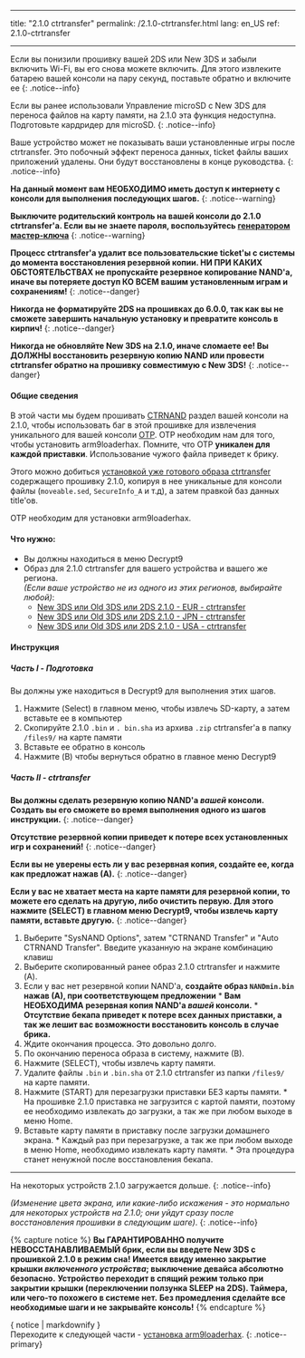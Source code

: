 * * *

title: "2.1.0 ctrtransfer" permalink: /2.1.0-ctrtransfer.html lang: en_US ref: 2.1.0-ctrtransfer

* * *

Если вы понизили прошивку вашей 2DS или New 3DS и забыли включить Wi-Fi, вы его снова можете включить. Для этого извлеките батарею вашей консоли на пару секунд, поставьте обратно и включите ее {: .notice--info}

Если вы ранее использовали Управление microSD с New 3DS для переноса файлов на карту памяти, на 2.1.0 эта функция недоступна. Подготовьте кардридер для microSD. {: .notice--info}

Ваше устройство может не показывать ваши установленные игры после ctrtransfer. Это побочный эффект переноса данных, ticket файлы ваших приложений удалены. Они будут восстановлены в конце руководства. {: .notice--info}

**На данный момент вам НЕОБХОДИМО иметь доступ к интернету с консоли для выполнения последующих шагов.** {: .notice--warning}

**Выключите родительский контроль на вашей консоли до 2.1.0 ctrtransfer'а. Если вы не знаете пароля, воспользуйтесь [генератором мастер-ключа](https://mkey.salthax.org/)** {: .notice--warning}

**Процесс ctrtransfer'а удалит все пользовательские ticket'ы с системы до момента восстановления резервной копии. НИ ПРИ КАКИХ ОБСТОЯТЕЛЬСТВАХ не пропускайте резервное копирование NAND'а, иначе вы потеряете доступ КО ВСЕМ вашим установленным играм и сохранениям!** {: .notice--danger}

**Никогда не форматируйте 2DS на прошивках до 6.0.0, так как вы не сможете завершить начальную установку и превратите консоль в кирпич!** {: .notice--danger}

**Никогда не обновляйте New 3DS на 2.1.0, иначе сломаете ее! Вы ДОЛЖНЫ восстановить резервную копию NAND или провести ctrtransfer обратно на прошивку совместимую с New 3DS!** {: .notice--danger}

#### Общие сведения

В этой части мы будем прошивать [CTRNAND](https://www.3dbrew.org/wiki/Flash_Filesystem#CTR_partition) раздел вашей консоли на 2.1.0, чтобы использовать баг в этой прошивке для извлечения уникального для вашей консоли [OTP](otp-info). OTP необходим нам для того, чтобы установить arm9loaderhax. Помните, что OTP **уникален для каждой приставки**. Использование чужого файла приведет к брику.

Этого можно добиться [установкой уже готового образа ctrtransfer](https://www.reddit.com/r/3dshacks/comments/4zhe4a/) содержащего прошивку 2.1.0, копируя в нее уникальные для консоли файлы (`moveable.sed`, `SecureInfo_A` и т.д), а затем правкой баз данных title'ов.

OTP необходим для установки arm9loaderhax.

#### Что нужно:

* Вы должны находиться в меню Decrypt9
* Образ для 2.1.0 ctrtransfer для вашего устройства и вашего же региона.  
    *(Если ваше устройство не из одного из этих регионов, выбирайте любой)*: 
    * [New 3DS или Old 3DS или 2DS 2.1.0 - EUR - ctrtransfer](magnet:?xt=urn:btih:89acc9c1b488b8b38251de0ddf07975d6bd354a1&dn=2.1.0-4E%5Fctrtransfer%5Fo3ds.zip&tr=udp%3A%2F%2Ftracker.coppersurfer.tk%3A6969%2Fannounce&tr=udp%3A%2F%2Ftracker.opentrackr.org%3A1337%2Fannounce&tr=http%3A%2F%2Ftracker.opentrackr.org%3A1337%2Fannounce&tr=udp%3A%2F%2Fzer0day.ch%3A1337%2Fannounce&tr=udp%3A%2F%2Ftracker.leechers-paradise.org%3A6969%2Fannounce&tr=http%3A%2F%2Fexplodie.org%3A6969%2Fannounce&tr=udp%3A%2F%2Fexplodie.org%3A6969%2Fannounce&tr=udp%3A%2F%2F9.rarbg.com%3A2710%2Fannounce&tr=udp%3A%2F%2Fp4p.arenabg.com%3A1337%2Fannounce&tr=http%3A%2F%2Fp4p.arenabg.com%3A1337%2Fannounce&tr=udp%3A%2F%2Ftracker.aletorrenty.pl%3A2710%2Fannounce&tr=http%3A%2F%2Ftracker.aletorrenty.pl%3A2710%2Fannounce&tr=http%3A%2F%2Ftracker1.wasabii.com.tw%3A6969%2Fannounce&tr=http%3A%2F%2Ftracker.baravik.org%3A6970%2Fannounce&tr=http%3A%2F%2Ftracker.tfile.me%2Fannounce&tr=udp%3A%2F%2Ftorrent.gresille.org%3A80%2Fannounce&tr=http%3A%2F%2Ftorrent.gresille.org%2Fannounce&tr=udp%3A%2F%2Ftracker.yoshi210.com%3A6969%2Fannounce&tr=udp%3A%2F%2Ftracker.tiny-vps.com%3A6969%2Fannounce&tr=udp%3A%2F%2Ftracker.filetracker.pl%3A8089%2Fannounce) 
    * [New 3DS или Old 3DS или 2DS 2.1.0 - JPN - ctrtransfer](magnet:?xt=urn:btih:3dbb9c9c85a33c6242f424dcbaebcacdd8a5912b&dn=2.1.0-4J%5Fctrtransfer%5Fo3ds.zip&tr=udp%3A%2F%2Ftracker.coppersurfer.tk%3A6969%2Fannounce&tr=udp%3A%2F%2Ftracker.opentrackr.org%3A1337%2Fannounce&tr=http%3A%2F%2Ftracker.opentrackr.org%3A1337%2Fannounce&tr=udp%3A%2F%2Fzer0day.ch%3A1337%2Fannounce&tr=udp%3A%2F%2Ftracker.leechers-paradise.org%3A6969%2Fannounce&tr=http%3A%2F%2Fexplodie.org%3A6969%2Fannounce&tr=udp%3A%2F%2Fexplodie.org%3A6969%2Fannounce&tr=udp%3A%2F%2F9.rarbg.com%3A2710%2Fannounce&tr=udp%3A%2F%2Fp4p.arenabg.com%3A1337%2Fannounce&tr=http%3A%2F%2Fp4p.arenabg.com%3A1337%2Fannounce&tr=udp%3A%2F%2Ftracker.aletorrenty.pl%3A2710%2Fannounce&tr=http%3A%2F%2Ftracker.aletorrenty.pl%3A2710%2Fannounce&tr=http%3A%2F%2Ftracker1.wasabii.com.tw%3A6969%2Fannounce&tr=http%3A%2F%2Ftracker.baravik.org%3A6970%2Fannounce&tr=http%3A%2F%2Ftracker.tfile.me%2Fannounce&tr=udp%3A%2F%2Ftorrent.gresille.org%3A80%2Fannounce&tr=http%3A%2F%2Ftorrent.gresille.org%2Fannounce&tr=udp%3A%2F%2Ftracker.yoshi210.com%3A6969%2Fannounce&tr=udp%3A%2F%2Ftracker.tiny-vps.com%3A6969%2Fannounce&tr=udp%3A%2F%2Ftracker.filetracker.pl%3A8089%2Fannounce) 
    * [New 3DS или Old 3DS или 2DS 2.1.0 - USA - ctrtransfer](magnet:?xt=urn:btih:1609ce9ee7b0ed9b6dea0b3e7cca4fc52dad6ff4&dn=2.1.0-4U%5Fctrtransfer%5Fo3ds.zip&tr=udp%3A%2F%2Ftracker.coppersurfer.tk%3A6969%2Fannounce&tr=udp%3A%2F%2Ftracker.opentrackr.org%3A1337%2Fannounce&tr=http%3A%2F%2Ftracker.opentrackr.org%3A1337%2Fannounce&tr=udp%3A%2F%2Fzer0day.ch%3A1337%2Fannounce&tr=udp%3A%2F%2Ftracker.leechers-paradise.org%3A6969%2Fannounce&tr=http%3A%2F%2Fexplodie.org%3A6969%2Fannounce&tr=udp%3A%2F%2Fexplodie.org%3A6969%2Fannounce&tr=udp%3A%2F%2F9.rarbg.com%3A2710%2Fannounce&tr=udp%3A%2F%2Fp4p.arenabg.com%3A1337%2Fannounce&tr=http%3A%2F%2Fp4p.arenabg.com%3A1337%2Fannounce&tr=udp%3A%2F%2Ftracker.aletorrenty.pl%3A2710%2Fannounce&tr=http%3A%2F%2Ftracker.aletorrenty.pl%3A2710%2Fannounce&tr=http%3A%2F%2Ftracker1.wasabii.com.tw%3A6969%2Fannounce&tr=http%3A%2F%2Ftracker.baravik.org%3A6970%2Fannounce&tr=http%3A%2F%2Ftracker.tfile.me%2Fannounce&tr=udp%3A%2F%2Ftorrent.gresille.org%3A80%2Fannounce&tr=http%3A%2F%2Ftorrent.gresille.org%2Fannounce&tr=udp%3A%2F%2Ftracker.yoshi210.com%3A6969%2Fannounce&tr=udp%3A%2F%2Ftracker.tiny-vps.com%3A6969%2Fannounce&tr=udp%3A%2F%2Ftracker.filetracker.pl%3A8089%2Fannounce)

#### Инструкция

##### Часть I - Подготовка

Вы должны уже находиться в Decrypt9 для выполнения этих шагов.

  1. Нажмите (Select) в главном меню, чтобы извлечь SD-карту, а затем вставьте ее в компьютер
  2. Скопируйте 2.1.0 `.bin` и `. bin.sha` из архива `.zip` ctrtransfer'а в папку `/files9/` на карте памяти
  3. Вставьте ее обратно в консоль
  4. Нажмите (B) чтобы вернуться обратно в главное меню Decrypt9

##### Часть II - ctrtransfer

**Вы должны сделать резервную копию NAND'а *вашей* консоли. Создать вы его сможете во время выполнения одного из шагов инструкции.** {: .notice--danger}

**Отсутствие резервной копии приведет к потере всех установленных игр и сохранений!** {: .notice--danger}

**Если вы не уверены есть ли у вас резервная копия, создайте ее, когда как предложат нажав (А).** {: .notice--danger}

**Если у вас не хватает места на карте памяти для резервной копии, то можете его сделать на другую, либо очистить первую. Для этого нажмите (SELECT) в главном меню Decrypt9, чтобы извлечь карту памяти, вставьте другую.** {: .notice--danger}

  1. Выберите "SysNAND Options", затем "CTRNAND Transfer" и "Auto CTRNAND Transfer". Введите указанную на экране комбинацию клавиш
  2. Выберите скопированный ранее образ 2.1.0 ctrtransfer и нажмите (A).
  3. Если у вас нет резервной копии NAND'а, **создайте образ `NANDmin.bin` нажав (А), при соответствующем предложении** 
    * **Вам НЕОБХОДИМА резервная копия NAND'а *вашей* консоли.**
    * **Отсутствие бекапа приведет к потере всех данных приставки, а так же лешит вас возможности восстановить консоль в случае брика.**
  4. Ждите окончания процесса. Это довольно долго.
  5. По окончанию переноса образа в систему, нажмите (В).
  6. Нажмите (SELECT), чтобы извлечь карту памяти.
  7. Удалите файлы `.bin` и `.bin.sha` от 2.1.0 ctrtransfer из папки `/files9/` на карте памяти.
  8. Нажмите (START) для перезагрузки приставки БЕЗ карты памяти. 
    * На прошивке 2.1.0 приставка не загрузится с картой памяти, поэтому ее необходимо извлекать до загрузки, а так же при любом выходе в меню Home.
  9. Вставьте карту памяти в приставку после загрузки домашнего экрана. 
    * Каждый раз при перезагрузке, а так же при любом выходе в меню Home, необходимо извлекать карту памяти.
    * Эта процедура станет ненужной после восстановления бекапа.

* * *

На некоторых устройств 2.1.0 загружается дольше. {: .notice--info}

*(Изменение цвета экрана, или какие-либо искажения - это нормально для некоторых устройств на 2.1.0; они уйдут сразу после восстановления прошивки в следующим шаге)*. {: .notice--info}

{% capture notice %} **Вы ГАРАНТИРОВАННО получите НЕВОССТАНАВЛИВАЕМЫЙ брик, если вы введете New 3DS с прошивкой 2.1.0 в режим сна!** **Имеется ввиду именно закрытие крышки *включенного устройства*; выключение девайса абсолютно безопасно.** **Устройство переходит в спящий режим только при закрытии крышки (переключении ползунка SLEEP на 2DS). Таймера, или чего-то похожего в системе нет.** **Без промедления сделайте все необходимые шаги и не закрывайте консоль!** {% endcapture %}<div class="notice--danger">{ notice | markdownify }</div>Переходите к следующей части - [установка arm9loaderhax](installing-arm9loaderhax). {: .notice--primary}